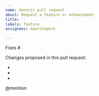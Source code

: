 ```yaml
---
name: Generic pull request
about: Request a feature or enhancement
title: ''
labels: feature
assignees: maurolepore

---
```


Fixes # .

Changes proposed in this pull request:

*
*
*

@mention
